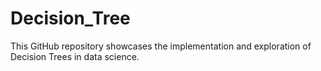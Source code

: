 # Decision_Tree
This GitHub repository showcases the implementation and exploration of Decision Trees in data science. 
